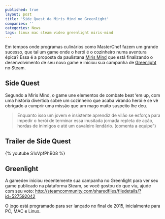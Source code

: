 ```yaml
---
published: true
layout: post
title: 'Side Quest da Miris Mind no Greenlight'
companies: ''
categories: News
tags: linux mac steam video greenlight miris-mind
---
```

Em tempos onde programas culinários como MasterChef fazem um grande sucesso, que tal um game onde o herói é o cozinheiro numa aventura épica? Essa é a proposta da paulistana <a href="http://www.mirismind.com/" target="_blank">Miris Mind</a>
 que está finalizando o desenvolvimento de seu novo game e iniciou sua campanha de <a href="http://steamcommunity.com/sharedfiles/filedetails/?id=527592042" target="_blank">Greenlight </a>
no Steam.

## Side Quest
Segundo a Miris Mind, o game une elementos de combate beat ‘em up, com uma história divertida sobre um cozinheiro que acaba virando herói e se vê obrigado a cumprir uma missão que um mago muito suspeito lhe deu.




> Enquanto isso um jovem e insistente aprendiz de vilão se esforça para impedir o herói de terminar essa inusitada jornada repleta de ação, hordas de inimigos e até um cavaleiro lendário. (comenta a equipe")




## Trailer de Side Quest
{% youtube S1xVpfPhB08 %}

## Greenlight
A gamedev iniciou recentemente sua campanha no Greenlight para ver seu game publicado na plataforma Steam, se você gostou do que viu, ajude com seu voto: <a href="http://steamcommunity.com/sharedfiles/filedetails/?id=527592042" target="_blank">http://steamcommunity.com/sharedfiles/filedetails/?id=527592042</a>





O jogo está programado para ser lançado no final de 2015, inicialmente para PC, MAC e Linux.